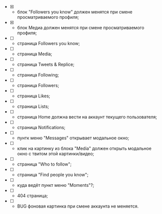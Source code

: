 - [x] - блок "Followers you know" должен менятся при смене просматриваемого профиля;
- [x] - блок Медиа должен менятся при смене просматриваемого профиля;
- [ ] - страница Followers you know;
- [ ] - страница Media;
- [ ] - страница Tweets & Replice;
- [ ] - страница Following;
- [ ] - страница Followers;
- [ ] - страница Likes;
- [ ] - страница Lists;
- [ ] - страница Home должна вести на аккаунт текущего пользователя;
- [ ] - страница Notifications;
- [ ] - пунтк меню "Messages" открывает модальное окно;
- [ ] - клик на картинку из блока "Media" должен открыть модальное окно с твитом этой картинки/видео;
- [ ] - страница "Who to follow";
- [ ] - страница "Find people you know";
- [ ] - куда ведёт пункт меню "Moments"?;
- [ ] - 404 страница;
- [ ] - BUG фоновая картинка при смене аккаунта не меняется.
